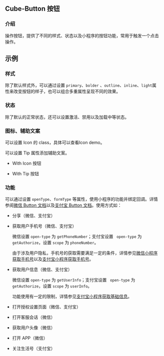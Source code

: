 ## Cube-Button 按钮

<card>

### 介绍

操作按钮，提供了不同的样式、状态以及小程序的按钮功能，常用于触发一个点击操作。

</card>

## 示例

<card>

### 样式

除了默认样式外，可以通过设置 `primary`、`bolder` 、`outline`、`inline`、<!-- @theme: passenger -> start -->`light`<!-- @theme: passenger -> end -->属性来改变按钮的样子，也可以组合多重属性呈现不同的效果。

<!-- @group: btns -> start -->

<!-- @example: btn-secondary -> template no-wrap -->
<!-- @example: btn-primary -> template no-wrap -->
<!-- @example: btn-bolder -> template no-wrap -->
<!-- @example: btn-outline -> template no-wrap -->
<!-- @example: btn-inline -> template no-wrap -->
<!-- @example: btn-light -> template no-wrap -->
<!-- @example: btn-outline-primary -> template no-wrap -->
<!-- @example: btn-inline-outline -> template no-wrap -->
<!-- @example: btn-inline-primary -> template no-wrap -->

<!-- @group: btns -> end -->

</card>

<card>

### 状态

除了默认的正常状态，还可以设置激活、禁用<!-- @theme: passenger -> start -->以及加载中<!-- @theme: passenger -> end -->等状态。

<!-- @group: btns -> start -->

<!-- @example: btn-secondary-active -> template no-wrap -->
<!-- @example: btn-disabled -> template no-wrap -->

<!-- @group: btns -> end -->

<!-- @theme: passenger -> start --><!-- @example: btn-loading --><!-- @theme: passenger -> end -->

</card>

<card>

### 图标<!-- @theme: passenger -> start -->、辅助文案<!-- @theme: passenger -> end -->

可以设置 Icon 的 class，具体可以查看Icon demo。

<!-- @theme: passenger -> start -->可以设置 Tip 属性添加辅助文案。<!-- @theme: passenger -> end -->

- With Icon 按钮
<!-- @example: btn-icon -> template no-wrap -->

<!-- @theme: passenger -> start -->
- With Tip 按钮
<!-- @example: btn-with-tip -> template no-wrap -->
<!-- @theme: passenger -> end -->

</card>

<card>

### 功能

可以通过设置 `openType`、`formType` 等属性，使用小程序的功能并绑定回调。详情参阅[微信 Button 文档](https://developers.weixin.qq.com/miniprogram/dev/component/button.html)以及[支付宝 Button 文档](https://opendocs.alipay.com/mini/component/button)。使用方式如：

- 分享（微信、支付宝）
<!-- @example: btn-share -> template no-wrap -->

- 获取用户手机号（微信、支付宝）

  微信设置 `open-type` 为 `getPhoneNumber`；支付宝设置 ` open-type` 为 `getAuthorize`，设置 `scope` 为 `phoneNumber`。

  由于涉及用户隐私，手机号的获取需要满足一定的条件，详情参见[微信小程序获取手机号](https://developers.weixin.qq.com/miniprogram/dev/framework/open-ability/getPhoneNumber.html)以及[支付宝小程序获取手机号](https://opendocs.alipay.com/mini/api/getphonenumber)。

<!-- @example: btn-get-phone-number -> template no-wrap -->

- 获取用户信息（微信、支付宝）

  微信设置 `open-type` 为 `getUserInfo`；支付宝设置 ` open-type` 为 `getAuthorize`，设置 `scope` 为 `userInfo`。

  功能使用有一定的限制，详情参见[支付宝小程序获取基础信息](https://opendocs.alipay.com/mini/api/ch8chh)。

<!-- @example: btn-get-user-info -> template no-wrap -->

- 打开授权设置页面（微信、支付宝）
<!-- @example: btn-open-setting -> template no-wrap -->

- 打开客服会话（微信）
<!-- @example: btn-contact -> template no-wrap -->

- 获取用户头像（微信）
<!-- @example: btn-choose-avatar -> template no-wrap -->

- 打开 APP（微信）
<!-- @example: btn-launch-app -> template no-wrap -->

- 关注生活号（支付宝）
<!-- @example: btn-follow-lifestyle -> template no-wrap -->

</card>
